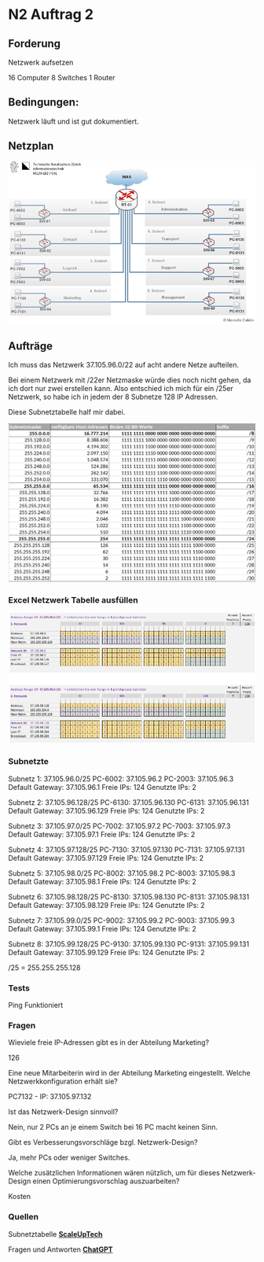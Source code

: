 # N2 Auftrag 2

## Forderung

Netzwerk aufsetzen

16 Computer
8 Switches
1 Router

## Bedingungen:

Netzwerk läuft und ist gut dokumentiert.

## Netzplan 

![Alt text](image.png)

## Aufträge

Ich muss das Netzwerk 37.105.96.0/22 auf acht andere Netze aufteilen.

Bei einem Netzwerk mit /22er Netzmaske würde dies noch nicht gehen, da ich dort nur zwei erstellen kann. Also entschied ich mich für ein /25er Netzwerk, so habe ich in jedem der 8 Subnetze 128 IP Adressen.

Diese Subnetztabelle half mir dabei. 

![Alt text](image-2.png)

### Excel Netzwerk Tabelle ausfüllen
![Alt text](image-1.png)


### Subnetzte

Subnetz 1: 37.105.96.0/25
PC-6002: 37.105.96.2
PC-2003: 37.105.96.3
Default Gateway: 37.105.96.1
Freie IPs: 124
Genutzte IPs: 2

Subnetz 2: 37.105.96.128/25
PC-6130: 37.105.96.130
PC-6131: 37.105.96.131
Default Gateway: 37.105.96.129
Freie IPs: 124
Genutzte IPs: 2

Subnetz 3: 37.105.97.0/25
PC-7002: 37.105.97.2
PC-7003: 37.105.97.3
Default Gateway: 37.105.97.1
Freie IPs: 124
Genutzte IPs: 2

Subnetz 4: 37.105.97.128/25
PC-7130: 37.105.97.130
PC-7131: 37.105.97.131
Default Gateway: 37.105.97.129
Freie IPs: 124
Genutzte IPs: 2

Subnetz 5: 37.105.98.0/25
PC-8002: 37.105.98.2
PC-8003: 37.105.98.3
Default Gateway: 37.105.98.1
Freie IPs: 124
Genutzte IPs: 2

Subnetz 6: 37.105.98.128/25
PC-8130: 37.105.98.130
PC-8131: 37.105.98.131
Default Gateway: 37.105.98.129
Freie IPs: 124
Genutzte IPs: 2

Subnetz 7: 37.105.99.0/25
PC-9002: 37.105.99.2
PC-9003: 37.105.99.3
Default Gateway: 37.105.99.1
Freie IPs: 124
Genutzte IPs: 2

Subnetz 8: 37.105.99.128/25
PC-9130: 37.105.99.130
PC-9131: 37.105.99.131
Default Gateway: 37.105.99.129
Freie IPs: 124
Genutzte IPs: 2

/25 = 255.255.255.128

### Tests

Ping Funktioniert


### Fragen

Wieviele freie IP-Adressen gibt es in der Abteilung Marketing?

126

Eine neue Mitarbeiterin wird in der Abteilung Marketing eingestellt. Welche Netzwerkkonfiguration erhält sie?

PC7132 - IP: 37.105.97.132

Ist das Netzwerk-Design sinnvoll?

Nein, nur 2 PCs an je einem Switch bei 16 PC macht keinen Sinn.

Gibt es Verbesserungsvorschläge bzgl. Netzwerk-Design?

Ja, mehr PCs oder weniger Switches.

Welche zusätzlichen Informationen wären nützlich, um für dieses Netzwerk-Design einen Optimierungsvorschlag auszuarbeiten?

Kosten

### Quellen
Subnetztabelle
 [**ScaleUpTech**](https://www.google.com/url?sa=i&url=https%3A%2F%2Fwww.scaleuptech.com%2Fblog%2Fwas-ist-und-wie-funktioniert-subnetting%2F&psig=AOvVaw2Kq-971-D4MhHarboRuGbM&ust=1705600037034000&source=images&cd=vfe&opi=89978449&ved=0CBQQjhxqFwoTCIi2qrT95IMDFQAAAAAdAAAAABAD)

Fragen und Antworten
[**ChatGPT**](https://chat.openai.com)